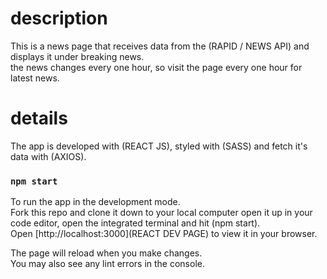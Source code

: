 # description

This is a news page that receives data from the (RAPID / NEWS API) and displays it under breaking news.\
 the news changes every one hour, so visit the page every one hour for latest news.

# details

The app is developed with (REACT JS), styled with (SASS) and fetch it's data with (AXIOS).

### `npm start`

To run the app in the development mode.\
Fork this repo and clone it down to your local computer open it up in your code editor, open the integrated terminal and hit (npm start).\
Open [http://localhost:3000](REACT DEV PAGE) to view it in your browser.

The page will reload when you make changes.\
You may also see any lint errors in the console.
